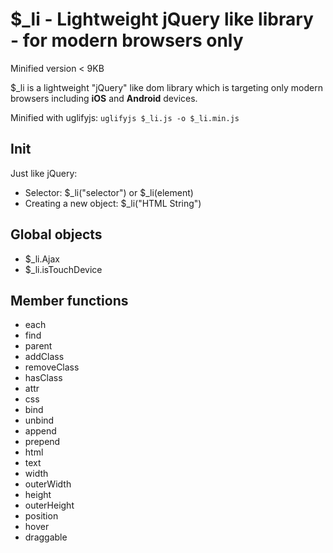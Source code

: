 $_li - Lightweight jQuery like library - for modern browsers only
====

Minified version < 9KB

$_li is a lightweight "jQuery" like dom library which is targeting only modern browsers including __iOS__ and __Android__ devices.

Minified with uglifyjs: `uglifyjs $_li.js -o $_li.min.js`


## Init

Just like jQuery:
 * Selector: $_li("selector") or $_li(element)
 * Creating a new object: $_li("HTML String")

## Global objects

* $_li.Ajax
* $_li.isTouchDevice

## Member functions

* each
* find
* parent
* addClass
* removeClass
* hasClass
* attr
* css
* bind
* unbind
* append
* prepend
* html
* text
* width
* outerWidth
* height
* outerHeight
* position
* hover
* draggable
